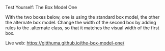 Test Yourself: The Box Model One

With the two boxes below, one is using the standard box model, the other the alternate box model. Change the width of the second box by adding rules to the .alternate class, so that it matches the visual width of the first box.

Live web: https://gitthuma.github.io/the-box-model-one/
